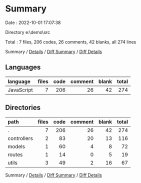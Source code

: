 # Summary

Date : 2022-10-01 17:07:38

Directory e:\\demo\\src

Total : 7 files,  206 codes, 26 comments, 42 blanks, all 274 lines

Summary / [Details](details.md) / [Diff Summary](diff.md) / [Diff Details](diff-details.md)

## Languages
| language | files | code | comment | blank | total |
| :--- | ---: | ---: | ---: | ---: | ---: |
| JavaScript | 7 | 206 | 26 | 42 | 274 |

## Directories
| path | files | code | comment | blank | total |
| :--- | ---: | ---: | ---: | ---: | ---: |
| . | 7 | 206 | 26 | 42 | 274 |
| controllers | 2 | 83 | 20 | 13 | 116 |
| models | 1 | 60 | 4 | 8 | 72 |
| routes | 1 | 14 | 0 | 5 | 19 |
| utils | 3 | 49 | 2 | 16 | 67 |

Summary / [Details](details.md) / [Diff Summary](diff.md) / [Diff Details](diff-details.md)